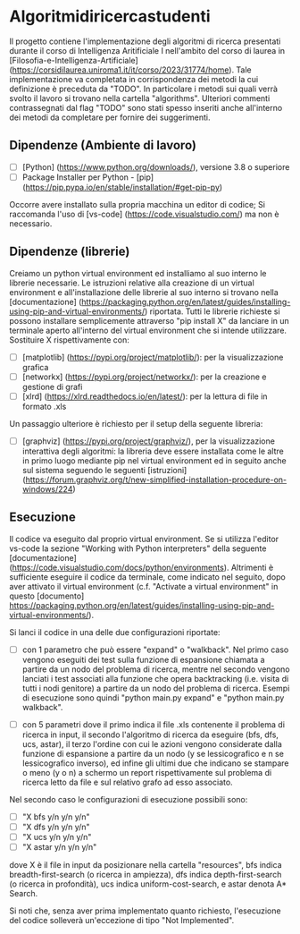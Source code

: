 # Algoritmidiricercastudenti

Il progetto contiene l'implementazione degli algoritmi di ricerca presentati durante il corso di Intelligenza Aritificiale I nell'ambito del corso di laurea in [Filosofia-e-Intelligenza-Artificiale] (https://corsidilaurea.uniroma1.it/it/corso/2023/31774/home). Tale implementazione va completata
in corrispondenza dei metodi la cui definizione è preceduta da "TODO". In particolare i metodi
sui quali verrà svolto il lavoro si trovano nella cartella "algorithms". Ulteriori commenti 
contrassegnati dal flag "TODO" sono stati spesso inseriti anche all'interno dei metodi da
completare per fornire dei suggerimenti.


## Dipendenze (Ambiente di lavoro)

- [ ] [Python] (https://www.python.org/downloads/), versione 3.8 o superiore 
- [ ] Package Installer per Python - [pip] (https://pip.pypa.io/en/stable/installation/#get-pip-py) 

Occorre avere installato sulla propria macchina un editor di codice; Si raccomanda l'uso 
di [vs-code] (https://code.visualstudio.com/) ma non è necessario.


## Dipendenze (librerie)

Creiamo un python virtual environment ed installiamo al suo interno le librerie necessarie.
Le istruzioni relative alla creazione di un virtual environment e all'installazione delle librerie al
suo interno si trovano nella [documentazione] (https://packaging.python.org/en/latest/guides/installing-using-pip-and-virtual-environments/) riportata. Tutti le librerie richieste si possono installare
semplicemente attraverso "pip install X" da lanciare in un terminale aperto all'interno 
del virtual environment che si intende utilizzare. Sostituire X rispettivamente con:

- [ ] [matplotlib] (https://pypi.org/project/matplotlib/): per la visualizzazione grafica
- [ ] [networkx] (https://pypi.org/project/networkx/): per la creazione e gestione di grafi
- [ ] [xlrd] (https://xlrd.readthedocs.io/en/latest/): per la lettura di file in formato .xls 

Un passaggio ulteriore è richiesto per il setup della seguente libreria:

- [ ] [graphviz] (https://pypi.org/project/graphviz/), per la visualizzazione interattiva degli algoritmi: 
    la libreria deve essere installata come le altre in primo luogo mediante pip nel virtual environment 
    ed in seguito anche sul sistema seguendo le seguenti [istruzioni] (https://forum.graphviz.org/t/new-simplified-installation-procedure-on-windows/224)

## Esecuzione 

Il codice va eseguito dal proprio virtual environment. Se si utilizza l'editor vs-code 
la sezione "Working with Python interpreters" della seguente [documentazione] (https://code.visualstudio.com/docs/python/environments).
Altrimenti è sufficiente eseguire il codice da terminale, come indicato nel seguito, dopo
aver attivato il virtual environment (c.f. "Activate a virtual environment" in questo [documento] https://packaging.python.org/en/latest/guides/installing-using-pip-and-virtual-environments/).

Si lanci il codice in una delle due configurazioni riportate:

- [ ] con 1 parametro che può essere "expand" o "walkback". Nel primo caso vengono eseguiti 
dei test sulla funzione di espansione chiamata a partire da un nodo del problema di ricerca,
mentre nel secondo vengono lanciati i test associati alla funzione che opera backtracking (i.e. 
visita di tutti i nodi genitore) a partire da un nodo del problema di ricerca. Esempi di esecuzione 
sono quindi "python main.py expand" e "python main.py walkback".

- [ ] con 5 parametri dove il primo indica il file .xls contenente il problema di ricerca in input, 
il secondo l'algoritmo di ricerca da eseguire (bfs, dfs, ucs, astar), 
il terzo l'ordine con cui le azioni vengono considerate dalla funzione di espansione a partire 
da un nodo (y se lessicografico e n se lessicografico inverso), ed infine gli ultimi due che 
indicano se stampare o meno (y o n) a schermo un report rispettivamente sul problema di ricerca 
letto da file e sul relativo grafo ad esso associato.

Nel secondo caso le configurazioni di esecuzione possibili sono:

- [ ] "X bfs y/n y/n y/n"
- [ ] "X dfs y/n y/n y/n"
- [ ] "X ucs y/n y/n y/n"
- [ ] "X astar y/n y/n y/n"

dove X è il file in input da posizionare nella cartella "resources",
bfs indica breadth-first-search (o ricerca in ampiezza), dfs indica 
depth-first-search (o ricerca in profondità), ucs indica uniform-cost-search,
e astar denota A* Search.

Si noti che, senza aver prima implementato quanto richiesto, l'esecuzione del codice 
solleverà un'eccezione di tipo "Not Implemented".
